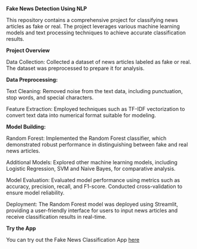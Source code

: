 ****Fake News Detection Using NLP****

This repository contains a comprehensive project for classifying news articles as fake or real. The project leverages various machine learning models and text processing techniques to achieve accurate classification results.

****Project Overview****

Data Collection: Collected a dataset of news articles labeled as fake or real. The dataset was preprocessed to prepare it for analysis.

****Data Preprocessing:****

Text Cleaning: Removed noise from the text data, including punctuation, stop words, and special characters.

Feature Extraction: Employed techniques such as TF-IDF vectorization to convert text data into numerical format suitable for modeling.

****Model Building:****

Random Forest: Implemented the Random Forest classifier, which demonstrated robust performance in distinguishing between fake and real news articles.

Additional Models: Explored other machine learning models, including Logistic Regression, SVM and Naive Bayes, for comparative analysis.

Model Evaluation: Evaluated model performance using metrics such as accuracy, precision, recall, and F1-score. Conducted cross-validation to ensure model reliability.

Deployment: The Random Forest model was deployed using Streamlit, providing a user-friendly interface for users to input news articles and receive classification results in real-time.

****Try the App****

You can try out the Fake News Classification App [here](https://fake-news-detection-hnp.streamlit.app/)
